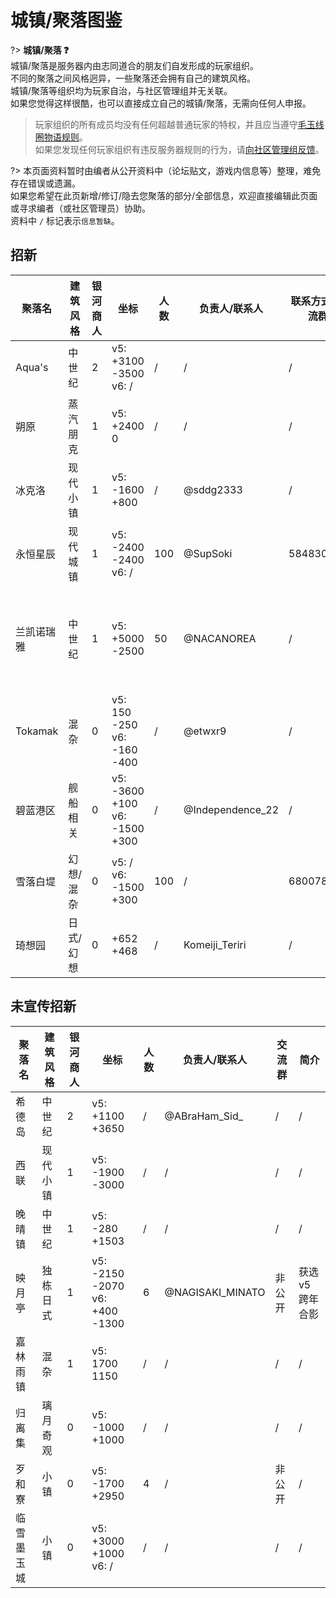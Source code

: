# 城镇/聚落图鉴

?> **城镇/聚落 :question:**  
城镇/聚落是服务器内由志同道合的朋友们自发形成的玩家组织。  
不同的聚落之间风格迥异，一些聚落还会拥有自己的建筑风格。  
城镇/聚落等组织均为玩家自治，与社区管理组并无关联。  
如果您觉得这样很酷，也可以直接成立自己的城镇/聚落，无需向任何人申报。

> 玩家组织的所有成员均没有任何超越普通玩家的特权，并且应当遵守[毛玉线圈物语规则](/kedama/rules)。  
如果您发现任何玩家组织有违反服务器规则的行为，请[向社区管理组反馈](https://community.craft.moe/t/report)。


?> 本页面资料暂时由编者从公开资料中（论坛贴文，游戏内信息等）整理，难免存在错误或遗漏。  
如果您希望在此页新增/修订/隐去您聚落的部分/全部信息，欢迎直接编辑此页面或寻求编者（或社区管理员）协助。  
资料中 `/` 标记表示`信息暂缺`。  

## 招新

| 聚落名 | 建筑风格 | 银河商人 | 坐标 | 人数 | 负责人/联系人 | 联系方式/交流群 | 简介 |
| ----- | ----- | ----- | ----- | ----- | ----- | ----- | ----- |
| Aqua's | 中世纪 | 2 | v5: +3100 -3500 </br> v6: / | / | / | / | / |
| 朔原 | 蒸汽朋克 | 1 | v5: +2400 0 | / | / | / |
| 冰克洛 | 现代小镇 | 1 | v5: -1600 +800 | / | @sddg2333 | / | / |
| 永恒星辰 | 现代城镇 | 1 | v5: -2400 -2400 </br> v6: / | 100 | @SupSoki | 584830882 | / |
| 兰凯诺瑞雅 | 中世纪 | 1 | v5: +5000 -2500 | 50 | @NACANOREA | / | 获选v5跨年合影 |
| Tokamak | 混杂 | 0 | v5: 150 -250 </br> v6: -160 -400 | / | @etwxr9 | / | / |
| 碧蓝港区 | 舰船相关 | 0 | v5: -3600 +100 </br> v6: -1500 +300 | / | @Independence_22 | / | / |
| 雪落白堤 | 幻想/混杂 | 0 | v5: / </br> v6: -1500 +300 | 100 | / | 680078777 | / |
| 琦想园 | 日式/幻想 | 0 | +652 +468 | / | Komeiji_Teriri | / | / |

## 未宣传招新

| 聚落名 | 建筑风格 | 银河商人 | 坐标 | 人数 | 负责人/联系人 | 交流群 | 简介 |
| ----- | ----- | ----- | ----- | ----- | ----- | ----- | ----- |
| 希德岛 | 中世纪 | 2 | v5: +1100 +3650 | / | @ABraHam_Sid_ | / | / |
| 西联 | 现代小镇 | 1 | v5: -1900 -3000 | / | / | / | / |
| 晚晴镇 | 中世纪 | 1 | v5: -280 +1503 | / | / | / | / |
| 映月亭 | 独栋日式 | 1 | v5: -2150 -2070 </br> v6: +400 -1300 | 6 | @NAGISAKI_MINATO | 非公开 | 获选v5跨年合影 |
| 嘉林雨镇 | 混杂 | 1 | v5: 1700 1150 | / | / | / | / |
| 归离集 | 璃月奇观 | 0 | v5: -1000 +1000 | / | / | / | / |
| 歹和寮 | 小镇 | 0 | v5: -1700 +2950 | 4 | / | 非公开 | / |
| 临雪墨玉城 | 小镇 | 0 | v5: +3000 +1000 </br> v6: / | / | / | / | / |




